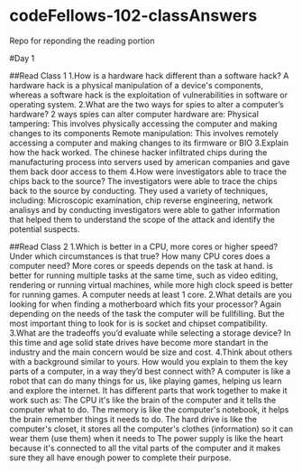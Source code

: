 # codeFellows-102-classAnswers
Repo for reponding the reading portion 

#Day 1

##Read Class 1 
1.How is a hardware hack different than a software hack?
  A hardware hack is a physical manipulation of a device's components, whereas a software hack is the exploitation of vulnerabilities in software or operating system.
2.What are the two ways for spies to alter a computer’s hardware?
  2 ways spies can alter  computer hardware are:
    Physical tampering: This involves physically accessing the computer and making changes to its components
    Remote manipulation: This involves remotely accessing a computer and making changes to its firmware or BIO
3.Explain how the hack worked.
  The chinese hacker infiltrated chips during the manufacturing process into servers used by american companies and gave them back door access to them
4.How were investigators able to trace the chips back to the source?
  The investigators were able to trace the chips back to the source by conducting. They used a variety of techniques, including: Microscopic examination, chip reverse     engineering, network analisys and by conducting investigators were able to gather information that helped them to understand the scope of the attack and identify the     potential suspects.
  
  ##Read Class 2
1.Which is better in a CPU, more cores or higher speed? Under which circumstances is that true? How many CPU cores does a computer need?
  More cores or speeds depends on the task at hand. is better for running multiple tasks at the same time, such as video editing, rendering or running virtual machines,   while more high clock speed is better for running games. A computer needs at least 1 core.
2.What details are you looking for when finding a motherboard which fits your processor?
  Again depending on the needs of the task the computer will be fullfilling. But the most important thing to look for is is socket and chipset compatibility.
3.What are the tradeoffs you’d evaluate while selecting a storage device?
  In this time and age solid state drives have become more standart in the industry and the main concern would be size and cost. 
4.Think about others with a background similar to yours. How would you explain to them the key parts of a computer, in a way they’d best connect with?
  A computer is like a robot that can do many things for us, like playing games, helping us learn and explore the internet. It has different parts that work together to   make it work such as:
  The CPU it's like the brain of the computer and it tells the computer what to do.
  The memory is like the computer's notebook, it helps the brain remember things it needs to do.
  The hard drive is like the computer's closet, it stores all the computer's clothes (information) so it can wear them (use them) when it needs to
  The power supply is like the heart because it's connected to all the vital parts of the computer and it makes sure they all have enough power to complete their           purpose.
